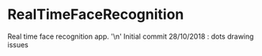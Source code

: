 # RealTimeFaceRecognition

Real time face recognition app. '\n'
Initial commit 28/10/2018 : dots drawing issues
